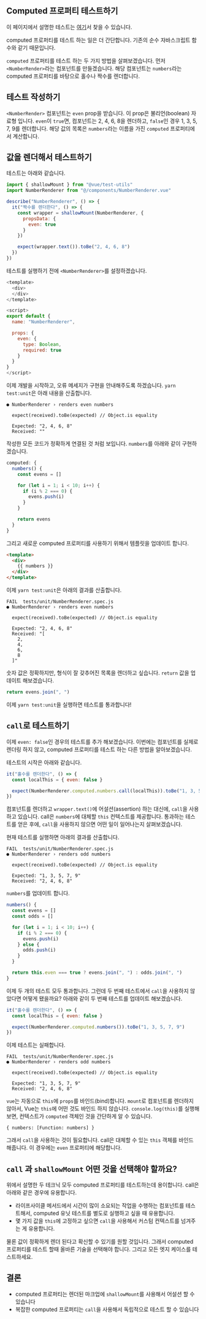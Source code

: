 ## Computed 프로퍼티 테스트하기

이 페이지에서 설명한 테스트는 [여기](https://github.com/lmiller1990/vue-testing-handbook/tree/master/demo-app/tests/unit/NumberRenderer.spec.js)서 찾을 수 있습니다.

computed 프로퍼티를 테스트 하는 일은 더 간단합니다. 기존의 순수 자바스크립트 함수와 같기 때문입니다.

`computed`  프로퍼티를 테스트 하는 두 가지 방법을 살펴보겠습니다. 먼저 `<NumberRender>`라는 컴포넌트를 만들겠습니다. 해당 컴포넌트는 `numbers`라는 computed 프로퍼티를 바탕으로 홀수나 짝수를 렌더합니다.

## 테스트 작성하기

`<NumberRender>` 컴포넌트는 `even` prop을 받습니다. 이 prop은 불리언(boolean) 자료형 입니다. `even`이 `true`면, 컴포넌트는 2, 4, 6, 8을 렌더하고, `false`인 경우 1, 3, 5, 7, 9를 렌더합니다. 해당 값의 목록은 `numbers`라는 이름을 가진 `computed` 프로퍼티에서 계산합니다.

## 값을 렌더해서 테스트하기

테스트는 아래와 같습니다.

```js
import { shallowMount } from "@vue/test-utils"
import NumberRenderer from "@/components/NumberRenderer.vue"

describe("NumberRenderer", () => {
  it("짝수를 렌더한다", () => {
    const wrapper = shallowMount(NumberRenderer, {
      propsData: {
        even: true
      }
    })

    expect(wrapper.text()).toBe("2, 4, 6, 8")
  })
})
```

테스트를 실행하기 전에 `<NumberRenderer>`를 설정하겠습니다.

```js
<template>
  <div>
  </div>
</template>

<script>
export default {
  name: "NumberRenderer",

  props: {
    even: {
      type: Boolean,
      required: true
    }
  }
}
</script>
```

이제 개발을 시작하고, 오류 메세지가 구현을 안내해주도록 하겠습니다. `yarn test:unit`은 아래 내용을 산출합니다.

```
● NumberRenderer › renders even numbers

  expect(received).toBe(expected) // Object.is equality

  Expected: "2, 4, 6, 8"
  Received: ""
```

작성한 모든 코드가 정확하게 연결된 것 처럼 보입니다. `numbers`를 아래와 같이 구현하겠습니다.

```js
computed: {
  numbers() {
    const evens = []

    for (let i = 1; i < 10; i++) {
      if (i % 2 === 0) {
        evens.push(i)
      }
    }

    return evens
  }
}
```

그리고 새로운 computed 프로퍼티를 사용하기 위해서 템플릿을 업데이트 합니다.

```html
<template>
  <div>
    {{ numbers }}
  </div>
</template>
```

이제 `yarn test:unit`은 아래의 결과를 산출합니다.

```
FAIL  tests/unit/NumberRenderer.spec.js
● NumberRenderer › renders even numbers

  expect(received).toBe(expected) // Object.is equality

  Expected: "2, 4, 6, 8"
  Received: "[
    2,
    4,
    6,
    8
  ]"
```

숫자 값은 정확하지만, 형식이 잘 갖추어진 목록을 렌더하고 싶습니다. `return` 값을 업데이트 해보겠습니다.

```js
return evens.join(", ")
```

이제 `yarn test:unit`을 실행하면 테스트를 통과합니다!

## `call`로 테스트하기

이제 `even: false`인 경우의 테스트를 추가 해보겠습니다. 이번에는 컴포넌트를 실제로 렌더링 하지 않고, computed 프로퍼티를 테스트 하는 다른 방법을 알아보겠습니다.

테스트의 시작은 아래와 같습니다.

```js
it("홀수를 렌더한다", () => {
  const localThis = { even: false }

  expect(NumberRenderer.computed.numbers.call(localThis)).toBe("1, 3, 5, 7, 9")
})
```

컴포넌트를 렌더하고 `wrapper.text()`에 어설션(assertion) 하는 대신에, `call`을 사용하고 있습니다. call은  `numbers`에 대체할 `this` 컨텍스트를 제공합니다. 통과하는 테스트를 얻은 후에, `call`을 사용하지 않으면 어떤 일이 일어나는지 살펴보겠습니다.

현재 테스트를 실행하면 아래의 결과를 산출합니다.

```
FAIL  tests/unit/NumberRenderer.spec.js
● NumberRenderer › renders odd numbers

  expect(received).toBe(expected) // Object.is equality

  Expected: "1, 3, 5, 7, 9"
  Received: "2, 4, 6, 8"
```

`numbers`를 업데이트 합니다.


```js
numbers() {
  const evens = []
  const odds = []

  for (let i = 1; i < 10; i++) {
    if (i % 2 === 0) {
      evens.push(i)
    } else {
      odds.push(i)
    }
  }

  return this.even === true ? evens.join(", ") : odds.join(", ")
}
```

이제 두 개의 테스트 모두 통과합니다. 그런데 두 번째 테스트에서 `call`을 사용하지 않았다면 어떻게 됐을까요? 아래와 같이 두 번째 테스트를 업데이트 해보겠습니다.

```js
it("홀수를 렌더한다", () => {
  const localThis = { even: false }

  expect(NumberRenderer.computed.numbers()).toBe("1, 3, 5, 7, 9")
})
```

이제 테스트는 실패합니다.

```
FAIL  tests/unit/NumberRenderer.spec.js
● NumberRenderer › renders odd numbers

  expect(received).toBe(expected) // Object.is equality

  Expected: "1, 3, 5, 7, 9"
  Received: "2, 4, 6, 8"
```

`vue`는 자동으로 `this`에 `props`를 바인드(bind)합니다. `mount`로 컴포넌트를 렌더하지 않아서, Vue는 `this`에 어떤 것도 바인드 하지 않습니다. `console.log(this)`를 실행해보면, 컨텍스트가 `computed` 객체인 것을 간단하게 알 수 있습니다.

```
{ numbers: [Function: numbers] }
```

그래서 `call`을 사용하는 것이 필요합니다. call은 대체할 수 있는 `this` 객체를 바인드 해줍니다. 이 경우에는 `even` 프로퍼티에 해당합니다.

## `call` 과 `shallowMount` 어떤 것을 선택해야 할까요?

위에서 설명한 두 테크닉 모두 computed 프로퍼티를 테스트하는데 용이합니다. call은 아래와 같은 경우에 유용합니다.

- 라이프사이클 메서드에서 시간이 많이 소요되는 작업을 수행하는 컴포넌트를 테스트해서, computed 유닛 테스트를 별도로 실행하고 싶을 때 유용합니다.
- 몇 가지 값을 `this`에 고정하고 싶으면 `call`을 사용해서 커스텀 컨텍스트를 넘겨주는 게 유용합니다.

물론 값이 정확하게 렌더 된다고 확신할 수 있기를 원할 것입니다. 그래서 computed 프로퍼티를 테스트 할때 올바른 기술을 선택해야 합니다. 그리고 모든 엣지 케이스를 테스트하세요.

## 결론

- computed 프로퍼티는 렌더된 마크업에 `shallowMount`를 사용해서 어설션 할 수 있습니다
- 복잡한 computed 프로퍼티는 `call`을 사용해서 독립적으로 테스트 할 수 있습니다
